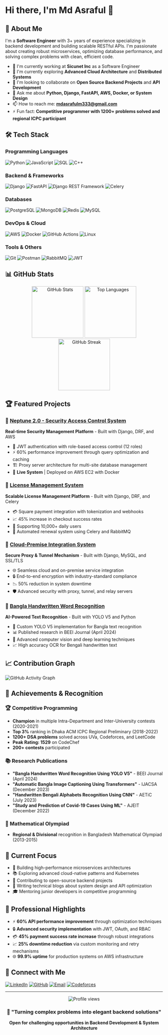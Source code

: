 # Hi there, I'm Md Asraful 👋

## 🚀 About Me
I'm a **Software Engineer** with 3+ years of experience specializing in backend development and building scalable RESTful APIs. I'm passionate about creating robust microservices, optimizing database performance, and solving complex problems with clean, efficient code.

- 🔭 I'm currently working at **Sicunet Inc** as a Software Engineer
- 🌱 I'm currently exploring **Advanced Cloud Architecture** and **Distributed Systems**
- 👯 I'm looking to collaborate on **Open Source Backend Projects** and **API Development**
- 💬 Ask me about **Python, Django, FastAPI, AWS, Docker, or System Design**
- 📫 How to reach me: **mdasrafulm333@gmail.com**
- ⚡ Fun fact: **Competitive programmer with 1200+ problems solved and regional ICPC participant**

## 🛠️ Tech Stack

### Programming Languages
![Python](https://img.shields.io/badge/-Python-3776AB?style=flat-square&logo=python&logoColor=white)
![JavaScript](https://img.shields.io/badge/-JavaScript-F7DF1E?style=flat-square&logo=javascript&logoColor=black)
![SQL](https://img.shields.io/badge/-SQL-4479A1?style=flat-square&logo=mysql&logoColor=white)
![C++](https://img.shields.io/badge/-C++-00599C?style=flat-square&logo=c%2B%2B&logoColor=white)

### Backend & Frameworks
![Django](https://img.shields.io/badge/-Django-092E20?style=flat-square&logo=django&logoColor=white)
![FastAPI](https://img.shields.io/badge/-FastAPI-009688?style=flat-square&logo=fastapi&logoColor=white)
![Django REST Framework](https://img.shields.io/badge/-DRF-ff1709?style=flat-square&logo=django&logoColor=white)
![Celery](https://img.shields.io/badge/-Celery-37B24D?style=flat-square&logo=celery&logoColor=white)

### Databases
![PostgreSQL](https://img.shields.io/badge/-PostgreSQL-336791?style=flat-square&logo=postgresql&logoColor=white)
![MongoDB](https://img.shields.io/badge/-MongoDB-47A248?style=flat-square&logo=mongodb&logoColor=white)
![Redis](https://img.shields.io/badge/-Redis-DC382D?style=flat-square&logo=redis&logoColor=white)
![MySQL](https://img.shields.io/badge/-MySQL-4479A1?style=flat-square&logo=mysql&logoColor=white)

### DevOps & Cloud
![AWS](https://img.shields.io/badge/-AWS-232F3E?style=flat-square&logo=amazon-aws&logoColor=white)
![Docker](https://img.shields.io/badge/-Docker-2496ED?style=flat-square&logo=docker&logoColor=white)
![GitHub Actions](https://img.shields.io/badge/-GitHub_Actions-2088FF?style=flat-square&logo=github-actions&logoColor=white)
![Linux](https://img.shields.io/badge/-Linux-FCC624?style=flat-square&logo=linux&logoColor=black)

### Tools & Others
![Git](https://img.shields.io/badge/-Git-F05032?style=flat-square&logo=git&logoColor=white)
![Postman](https://img.shields.io/badge/-Postman-FF6C37?style=flat-square&logo=postman&logoColor=white)
![RabbitMQ](https://img.shields.io/badge/-RabbitMQ-FF6600?style=flat-square&logo=rabbitmq&logoColor=white)
![JWT](https://img.shields.io/badge/-JWT-000000?style=flat-square&logo=json-web-tokens&logoColor=white)

## 📊 GitHub Stats

<div align="center">
  <img src="https://github-readme-stats.vercel.app/api?username=AsrafuLKadult&show_icons=true&theme=radical&hide_border=true&count_private=true" alt="GitHub Stats" height="165">
  <img src="https://github-readme-stats.vercel.app/api/top-langs/?username=AsrafuLKadult&layout=compact&theme=radical&hide_border=true" alt="Top Languages" height="165">
</div>

<div align="center">
  <img src="https://github-readme-streak-stats.herokuapp.com/?user=AsrafuLKadult&theme=radical&hide_border=true" alt="GitHub Streak" height="165">
</div>

## 🏆 Featured Projects

### 🌟 [Neptune 2.0 - Security Access Control System](https://github.com/AsrafuLKadult/neptune-2.0)
**Real-time Security Management Platform** - Built with Django, DRF, and AWS
- 🔐 JWT authentication with role-based access control (12 roles)
- ⚡ 60% performance improvement through query optimization and caching
- 🏗️ Proxy server architecture for multi-site database management
- 🚀 **Live System** | Deployed on AWS EC2 with Docker

### 🌟 [License Management System](https://github.com/AsrafuLKadult/license-management)
**Scalable License Management Platform** - Built with Django, DRF, and Celery
- 💳 Square payment integration with tokenization and webhooks
- 📈 45% increase in checkout success rates
- 👥 Supporting 10,000+ daily users
- 🤖 Automated renewal system using Celery and RabbitMQ

### 🌟 [Cloud-Premise Integration System](https://github.com/AsrafuLKadult/cloud-premise-proxy)
**Secure Proxy & Tunnel Mechanism** - Built with Django, MySQL, and SSL/TLS
- 🌐 Seamless cloud and on-premise service integration
- 🔒 End-to-end encryption with industry-standard compliance
- 📉 50% reduction in system downtime
- 🛡️ Advanced security with proxy, tunnel, and relay servers

### 🧠 [Bangla Handwritten Word Recognition](https://github.com/AsrafuLKadult/bangla-word-recognition)
**AI-Powered Text Recognition** - Built with YOLO V5 and Python
- 🤖 Custom YOLO V5 implementation for Bangla text recognition
- 📊 Published research in BEEI Journal (April 2024)
- 🔬 Advanced computer vision and deep learning techniques
- 📈 High accuracy OCR for Bengali handwritten text

## 📈 Contribution Graph
![GitHub Activity Graph](https://github-readme-activity-graph.vercel.app/graph?username=AsrafuLKadult&theme=react-dark&hide_border=true)

## 🏅 Achievements & Recognition

### 🏆 Competitive Programming
- **Champion** in multiple Intra-Department and Inter-University contests (2020-2021)
- **Top 3%** ranking in Dhaka ACM ICPC Regional Preliminary (2018-2022)
- **1200+ DSA problems** solved across UVa, Codeforces, and LeetCode
- **Peak Rating: 1529** on CodeChef
- **200+ contests** participated

### 📚 Research Publications
- **"Bangla Handwritten Word Recognition Using YOLO V5"** - BEEI Journal (April 2024)
- **"Automatic Bangla Image Captioning Using Transformers"** - IJACSA (December 2023)
- **"Handwritten Bengali Alphabets Recognition Using CNN"** - AETiC (July 2023)
- **"Study and Prediction of Covid-19 Cases Using ML"** - AJEIT (December 2022)

### 🏅 Mathematical Olympiad
- **Regional & Divisional** recognition in Bangladesh Mathematical Olympiad (2013-2015)

## 🎯 Current Focus
- 🔭 Building high-performance microservices architectures
- 📚 Exploring advanced cloud-native patterns and Kubernetes
- 🤝 Contributing to open-source backend projects
- 📝 Writing technical blogs about system design and API optimization
- 🎓 Mentoring junior developers in competitive programming

## 💼 Professional Highlights
- ⚡ **60% API performance improvement** through optimization techniques
- 🔒 **Advanced security implementation** with JWT, OAuth, and RBAC
- 💳 **45% payment success rate increase** through robust integrations
- 📈 **25% downtime reduction** via custom monitoring and retry mechanisms
- 🌐 **99.9% uptime** for production systems on AWS infrastructure

## 🤝 Connect with Me

[![LinkedIn](https://img.shields.io/badge/-LinkedIn-0077B5?style=for-the-badge&logo=linkedin&logoColor=white)](https://linkedin.com/in/mdasraful)
[![GitHub](https://img.shields.io/badge/-GitHub-181717?style=for-the-badge&logo=github&logoColor=white)](https://github.com/AsrafuLKadult)
[![Email](https://img.shields.io/badge/-Email-D14836?style=for-the-badge&logo=gmail&logoColor=white)](mailto:mdasrafulm333@gmail.com)
[![Codeforces](https://img.shields.io/badge/-Codeforces-1F8ACB?style=for-the-badge&logo=codeforces&logoColor=white)](https://codeforces.com/profile/AsrafuLKadult)

---

<div align="center">
  <img src="https://komarev.com/ghpvc/?username=AsrafuLKadult&color=blueviolet&style=flat-square&label=Profile+Views" alt="Profile views" />
</div>

<div align="center">
  
### 🚀 "Turning complex problems into elegant backend solutions"
**Open for challenging opportunities in Backend Development & System Architecture**
  
</div>
